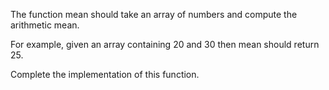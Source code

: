 The function mean
should take an array of numbers and compute the arithmetic mean. 

For example, given an array containing 20 and 30 then mean should return 25. 

Complete the implementation of this function.